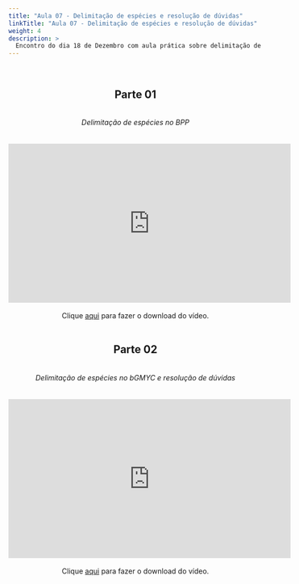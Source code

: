 ```yaml
---
title: "Aula 07 - Delimitação de espécies e resolução de dúvidas"
linkTitle: "Aula 07 - Delimitação de espécies e resolução de dúvidas"
weight: 4
description: >
  Encontro do dia 18 de Dezembro com aula prática sobre delimitação de espécies e resolução de dúvidas 
---
```


<br>
<div align="center">
<h2>Parte 01</h2>
<br>
<i>Delimitação de espécies no BPP</i>
<br><br><br>
<iframe width="560" height="315" src="https://www.youtube.com/embed/nZA3Hufre6k" frameborder="0" allow="accelerometer; autoplay; clipboard-write; encrypted-media; gyroscope; picture-in-picture" allowfullscreen></iframe>
<br><br>
Clique <a href="https://photos.app.goo.gl/Dq3h6r1Qyj6cbDDk9">aqui</a> para fazer o download do vídeo.
<br><br>

<h2>Parte 02</h2>
<br>
<i>Delimitação de espécies no bGMYC e resolução de dúvidas</i>
<br><br><br>
<iframe width="560" height="315" src="https://www.youtube.com/embed/oLClu1iGppk" frameborder="0" allow="accelerometer; autoplay; clipboard-write; encrypted-media; gyroscope; picture-in-picture" allowfullscreen></iframe>
<br><br>
Clique <a href="https://photos.app.goo.gl/htoxYvKpBdFaB3wd6">aqui</a> para fazer o download do vídeo.
<br><br>
</div>